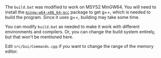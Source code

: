 The `build.bat` was modified to work on MSYS2 MinGW64. You will need to install the [`mingw-w64-x86_64-gcc`](https://packages.msys2.org/package/mingw-w64-x86_64-gcc) package
to get g++, which is needed to build the program. Since it uses g++, building may take some time.

You can modify `build.bat` as needed to make it work with different environments and compilers. Or, you can change the build system entirely, but that won't be mentioned here.

Edit `src/Gui/Commands.cpp` if you want to change the range of the memory editor.
